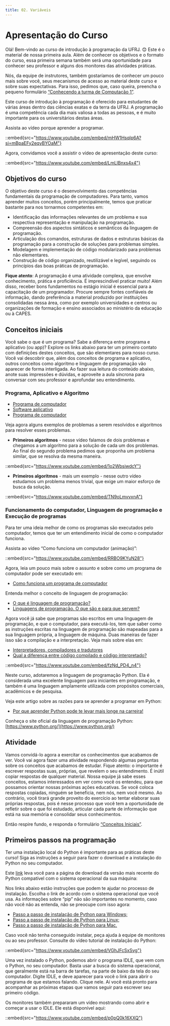 ```yaml
---
title: 02. Variáveis
---
```


# Apresentação do Curso

Olá! Bem-vindo ao curso de introdução à programação da UFRJ. 😊 Este é o material de nossa primeira aula. Além de conhecer os objetivos e o formato do curso, essa primeira semana também será uma oportunidade para conhecer seu professor e alguns dos monitores das atividades práticas.

Nós, da equipe de instrutores, também gostaríamos de conhecer um pouco mais sobre você, seus mecanismos de acesso ao material deste curso e sobre suas expectativas. Para isso, pedimos que, caso queira, preencha o pequeno formulário [“Conhecendo a turma de Computação 1”](https://forms.gle/emNUGHTF9MSsECDJ7).

Este curso de introdução à programação é oferecido para estudantes de várias áreas dentro das ciências exatas e da terra da UFRJ. A programação é uma competência cada dia mais valiosa a todas as pessoas, e é muito importante para os universitários destas áreas.

Assista ao vídeo porque aprender a programar.

::embed{src="https://www.youtube.com/embed/mHW1Hsqlp6A?si=mBpaEFy2eqyBYOaM"}

Agora, convidamos você a assistir o vídeo de apresentação deste curso:

::embed{src="https://www.youtube.com/embed/LmLlBnxs4x4"}

## Objetivos do curso

O objetivo deste curso é o desenvolvimento das competências fundamentais da programação de computadores. Para tanto, vamos aprender muitos conceitos, porém principalmente, temos que praticar bastante para nos tornarmos competentes em:

- Identificação das informações relevantes de um problema e sua respectiva representação e manipulação na programação.
- Compreensão dos aspectos sintáticos e semânticos da linguagem de programação.
- Articulação dos comandos, estruturas de dados e estruturas básicas da programação para a construção de soluções para problemas simples.
- Modelagem e implementação de código modularizado para problemas não elementares.
- Construção de código organizado, reutilizável e legível, seguindo os princípios das boas práticas de programação.

**Fique atento**: A programação é uma atividade complexa, que envolve conhecimento, prática e proficiência. É imprescindível praticar muito! Além disso, receber bons fundamentos no estágio inicial é essencial para a capacitação de um programador. Procure sempre fontes confiáveis de informação, dando preferência a material produzido por instituições consolidadas nessa área, como por exemplo universidades e centros ou organizações de formação e ensino associados ao ministério da educação ou à CAPES.

## Conceitos iniciais

Você sabe o que é um programa? Sabe a diferença entre programa e aplicativo (ou app)? Explore os links abaixo para ter um primeiro contato com definições destes conceitos, que são elementares para nosso curso. Você vai descobrir que, além dos conceitos de programa e aplicativo, outros conceitos como algoritmo e linguagem de programação vão aparecer de forma interligada. Ao fazer sua leitura do conteúdo abaixo, anote suas impressões e dúvidas, e aproveite a aula síncrona para conversar com seu professor e aprofundar seu entendimento.

### Programa, Aplicativo e Algoritmo

- [Programa de computador](https://escola.britannica.com.br/artigo/programa-de-computador/483487)
- [Software aplicativo](https://pt.wikipedia.org/wiki/Software_aplicativo)
- [Programa de computador](https://pt.wikipedia.org/wiki/Programa_de_computador)

Veja agora alguns exemplos de problemas a serem resolvidos e algoritmos para resolver esses problemas.

- **Primeiros algoritmos** - nesse vídeo falamos de dois problemas e chegamos a um algoritmo para a solução de cada um dos problemas. Ao final do segundo problema pedimos que proponha um problema similar, que se resolva da mesma maneira.

::embed{src="https://www.youtube.com/embed/1o2WbsiwdcY"}

- **Primeiros algoritmos** - mais um exemplo - nesse outro vídeo estudamos um problema menos trivial, que exige um maior esforço de busca da solução.

::embed{src="https://www.youtube.com/embed/TN9oLmvvxnA"}

### Funcionamento do computador, Linguagem de programação e Execução de programas

Para ter uma ideia melhor de como os programas são executados pelo computador, temos que ter um entendimento inicial de como o computador funciona.

Assista ao vídeo “Como funciona um computador (animação)”:

::embed{src="https://www.youtube.com/embed/RRBO9KYuN28"}

Agora, leia um pouco mais sobre o assunto e sobre como um programa de computador pode ser executado em:

- [Como funciona um programa de computador](https://woliveiras.com.br/posts/como-funciona-um-programa-de-computador/)

Entenda melhor o conceito de linguagem de programação:

- [O que é linguagem de programação?](https://universidadedatecnologia.com.br/o-que-e-linguagem-de-programacao/)
- [Linguagens de programação. O que são e para que servem?](http://www.digitaldev.com.br/linguagens-de-programacao/)

Agora você já sabe que programas são escritos em uma linguagem de programação, e que o computador, para executá-los, tem que saber como as instruções escritas na linguagem de programação são mapeadas para a sua linguagem própria, a linguagem de máquina. Duas maneiras de fazer isso são a compilação e a interpretação. Veja mais sobre elas em:

- [Interpretadores, compiladores e tradutores](http://www.inf.ufsc.br/~j.barreto/cca/arquitet/arq4.htm)
- [Qual a diferença entre código compilado e código interpretado?](https://youtu.be/fzNd_PD4_n4)

::embed{src="https://www.youtube.com/embed/fzNd_PD4_n4"}

Neste curso, adotaremos a linguagem de programação Python. Ela é considerada uma excelente linguagem para iniciantes em programação, e também é uma linguagem amplamente utilizada com propósitos comerciais, acadêmicos e de pesquisa.

Veja este artigo sobre as razões para se aprender a programar em Python:

- [Por que aprender Python pode te levar mais longe na carreira!](https://becode.com.br/porque-aprender-python/)

Conheça o site oficial da linguagem de programação Python: [https://www.python.org/](https://www.python.org/)

## Atividade

Vamos convidá-lo agora a exercitar os conhecimentos que acabamos de ver. Você vai agora fazer uma atividade respondendo algumas perguntas sobre os conceitos que acabamos de estudar. Fique atento: o importante é escrever respostas suas, próprias, que revelem o seu entendimento. É inútil copiar respostas de qualquer material. Nossa equipe já sabe esses conceitos, estamos interessados em ver como você os entendeu, para que possamos orientar nossas próximas ações educativas. Se você coloca respostas copiadas, ninguém se beneficia, nem nós, nem você mesmo. Ao contrário, você tirará grande proveito do exercício ao tentar elaborar suas próprias respostas, pois é nesse processo que você tem a oportunidade de refletir sobre o que foi estudado, articular cada parte de informação que está na sua memória e consolidar seus conhecimentos.

Então respire fundo, e responda o formulário [“Conceitos Iniciais”](https://forms.gle/B76mXNVCUAtHpR978).

## Primeiros passos na programação

Ter uma instalação local do Python é importante para as práticas deste curso! Siga as instruções a seguir para fazer o download e a instalação do Python no seu computador.

Este [link](https://www.python.org/downloads/) leva você para a página de download da versão mais recente do Python compatível com o sistema operacional da sua máquina:

Nos links abaixo estão instruções que podem te ajudar no processo de instalação. Escolha o link de acordo com o sistema operacional que você usa. As informações sobre “pip” não são importantes no momento, caso não você não as entenda, não se preocupe com isso agora:

- [Passo a passo de instalação de Python para Windows;](https://python.org.br/instalacao-windows/)
- [Passo a passo de instalação de Python para Linux;](https://python.org.br/instalacao-linux/)
- [Passo a passo de instalação de Python para Mac.](https://python.org.br/instalacao-mac/)

Caso você não tenha conseguido instalar, peça ajuda à equipe de monitores ou ao seu professor. Consulte do vídeo tutorial de instalação do Python:

::embed{src="https://www.youtube.com/embed/VGhJFcSxSvg"}

Uma vez instalado o Python, podemos abrir o programa IDLE, que vem com o Python, no seu computador. Basta usar a busca do sistema operacional, que geralmente está na barra de tarefas, na parte de baixo da tela do seu computador. Digite IDLE, e deve aparecer para você o link para abrir o programa de que estamos falando. Clique nele. Aí você está pronto para acompanhar as próximas etapas que vamos seguir para escrever seu primeiro código.

Os monitores também prepararam um vídeo mostrando como abrir e começar a usar o IDLE. Ele está disponível aqui:

::embed{src="https://www.youtube.com/embed/p0pQ0k16XXQ"}
